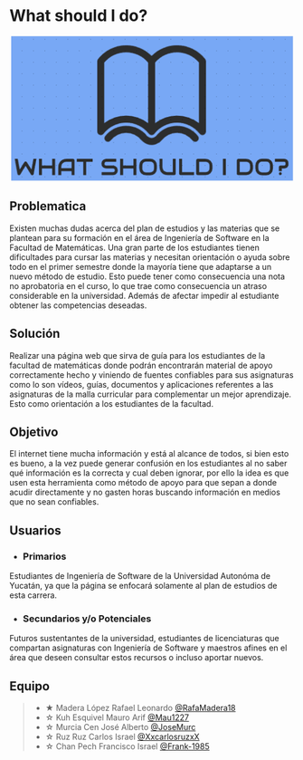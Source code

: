 # What should I do?
<p align="center">
<img src="https://github.com/RafaMadera18/Introduccion-Ing.Software/blob/2b793f3af18f2020e3886d2bcaff421e5ee01885/Extras/Logo.PNG"/>

## Problematica

Existen muchas dudas acerca del plan de estudios y las materias que se plantean para su formación en el área de Ingeniería de Software en la Facultad de Matemáticas. Una gran parte de los estudiantes tienen dificultades para cursar las materias y necesitan orientación o ayuda sobre todo en el primer semestre donde la mayoría tiene que adaptarse a un nuevo método de estudio. Esto puede tener como consecuencia una nota no aprobatoria en el curso, lo que trae como consecuencia un atraso considerable en la universidad. Además de afectar impedir al estudiante obtener las competencias deseadas.

## Solución

Realizar una página web que sirva de guía para los estudiantes de la facultad de matemáticas donde podrán encontrarán material de apoyo correctamente hecho y viniendo de fuentes confiables para sus asignaturas como lo son vídeos, guías, documentos y aplicaciones referentes a las asignaturas de la malla curricular para complementar un mejor aprendizaje. Esto como orientación a los estudiantes de la facultad. 
  
## Objetivo
  El internet tiene mucha información y está al alcance de todos, si bien esto es bueno, a la vez puede generar confusión en los estudiantes al no saber qué información es la correcta y cual deben ignorar, por ello la idea es que usen esta herramienta como método de apoyo para que sepan a donde acudir directamente y no gasten horas buscando información en medios que no sean confiables.

## Usuarios
- ### Primarios

Estudiantes de Ingeniería de Software de la Universidad Autonóma de Yucatán, ya que la página se enfocará solamente al plan de estudios de esta carrera.

- ### Secundarios y/o Potenciales

Futuros sustentantes de la universidad, estudiantes de licenciaturas que compartan asignaturas con Ingeniería de Software y maestros afines en el área que deseen consultar estos recursos o incluso aportar nuevos.

## Equipo 

> - ★ Madera López Rafael Leonardo [@RafaMadera18](https://github.com/RafaMadera18 "Click Aquí")
> - ☆ Kuh Esquivel Mauro Arif [@Mau1227](https://github.com/Mau1227 "Click Aquí")
> - ☆ Murcia Cen José Alberto [@JoseMurc](https://github.com/JoseMurc "Click Aquí")
> - ☆ Ruz Ruz Carlos Israel [@XxcarlosruzxX](https://github.com/XxcarlosruzxX "Click Aquí")
> - ☆ Chan Pech Francisco Israel [@Frank-1985](https://github.com/Franck-1985 "Click Aquí")
